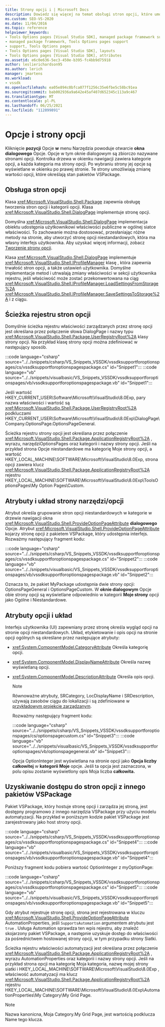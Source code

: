 ```yaml
---
title: Strony opcji i | Microsoft Docs
description: Dowiedz się więcej na temat obsługi stron opcji, które umożliwiają zmianę wartości opcji, które określają stan pakietów VSPackage.
ms.custom: SEO-VS-2020
ms.date: 11/04/2016
ms.topic: reference
helpviewer_keywords:
- Tools Options pages [Visual Studio SDK], managed package framework support
- managed package framework, Tools Options pages support
- support, Tools Options pages
- Tools Options pages [Visual Studio SDK], layouts
- Tools Options pages [Visual Studio SDK], attributes
ms.assetid: e6c0e636-5ec3-450e-b395-fc4bb9d75918
author: leslierichardson95
ms.author: lerich
manager: jmartens
ms.workload:
- vssdk
ms.openlocfilehash: ea05e894c0bfca077f1256c35e6fbe5c58bc91ea
ms.sourcegitcommit: bab002936a9a642e45af407d652345c113a9c467
ms.translationtype: MT
ms.contentlocale: pl-PL
ms.lasthandoff: 06/25/2021
ms.locfileid: "112899891"
---
```

# <a name="options-and-options-pages"></a>Opcje i strony opcji
Kliknięcie **pozycji** Opcje **w** menu Narzędzia powoduje otwarcie **okna dialogowego** Opcje. Opcje w tym oknie dialogowym są zbiorczo nazywane stronami opcji. Kontrolka drzewa w okienku nawigacji zawiera kategorie opcji, a każda kategoria ma strony opcji. Po wybraniu strony jej opcje są wyświetlane w okienku po prawej stronie. Te strony umożliwiają zmianę wartości opcji, które określają stan pakietów VSPackage.

## <a name="support-for-options-pages"></a>Obsługa stron opcji
 Klasa <xref:Microsoft.VisualStudio.Shell.Package> zapewnia obsługę tworzenia stron opcji i kategorii opcji. Klasa <xref:Microsoft.VisualStudio.Shell.DialogPage> implementuje stronę opcji.

 Domyślna <xref:Microsoft.VisualStudio.Shell.DialogPage> implementacja obiektu udostępnia użytkownikowi właściwości publiczne w ogólnej siatce właściwości. To zachowanie można dostosować, przesłaniając różne metody na stronie, aby utworzyć stronę opcji niestandardowych, która ma własny interfejs użytkownika. Aby uzyskać więcej informacji, zobacz [Tworzenie strony opcji](../../extensibility/creating-an-options-page.md).

 Klasa <xref:Microsoft.VisualStudio.Shell.DialogPage> implementuje <xref:Microsoft.VisualStudio.Shell.IProfileManager> klasę , która zapewnia trwałość stron opcji, a także ustawień użytkownika. Domyślne implementacje metod i utrwalają zmiany właściwości w sekcji użytkownika rejestru, jeśli właściwość może zostać przekonwertowana na ciąg <xref:Microsoft.VisualStudio.Shell.IProfileManager.LoadSettingsFromStorage%2A> <xref:Microsoft.VisualStudio.Shell.IProfileManager.SaveSettingsToStorage%2A> i z ciągu.

## <a name="options-page-registry-path"></a>Ścieżka rejestru stron opcji
 Domyślnie ścieżka rejestru właściwości zarządzanych przez stronę opcji jest określana przez połączenie słowa DialogPage i nazwy typu <xref:Microsoft.VisualStudio.Shell.Package.UserRegistryRoot%2A> klasy strony opcji. Na przykład klasę strony opcji można zdefiniować w następujący sposób.

 :::code language="csharp" source="../../snippets/csharp/VS_Snippets_VSSDK/vssdksupportforoptionspages/cs/vssdksupportforoptionspagespackage.cs" id="Snippet1":::
 :::code language="vb" source="../../snippets/visualbasic/VS_Snippets_VSSDK/vssdksupportforoptionspages/vb/vssdksupportforoptionspagespackage.vb" id="Snippet1":::

 Jeśli wartość HKEY_CURRENT_USER\Software\Microsoft\VisualStudio\8.0Exp, pary nazwa właściwości i wartość są <xref:Microsoft.VisualStudio.Shell.Package.UserRegistryRoot%2A> podkluczami HKEY_CURRENT_USER\Software\Microsoft\VisualStudio\8.0Exp\DialogPage\Company.OptionsPage.OptionsPageGeneral.

 Ścieżka rejestru strony opcji jest określana przez połączenie <xref:Microsoft.VisualStudio.Shell.Package.ApplicationRegistryRoot%2A> , wyrazu, narzędziOptionsPages oraz kategorii i nazwy strony opcji. Jeśli na przykład strona Opcje niestandardowe ma kategorię Moje strony opcji, a wartość HKEY_LOCAL_MACHINE\SOFTWARE\Microsoft\VisualStudio\8.0Exp, strona opcji zawiera klucz <xref:Microsoft.VisualStudio.Shell.Package.ApplicationRegistryRoot%2A> rejestru HKEY_LOCAL_MACHINE\SOFTWARE\Microsoft\VisualStudio\8.0Exp\ToolsOptionsPages\My Option Pages\Custom.

## <a name="toolsoptions-page-attributes-and-layout"></a>Atrybuty i układ strony narzędzi/opcji
 Atrybut określa grupowanie stron opcji niestandardowych w kategorie w drzewie nawigacji okna <xref:Microsoft.VisualStudio.Shell.ProvideOptionPageAttribute> **dialogowego** Opcje. Atrybut <xref:Microsoft.VisualStudio.Shell.ProvideOptionPageAttribute> kojarzy stronę opcji z pakietem VSPackage, który udostępnia interfejs. Rozważmy następujący fragment kodu:

:::code language="csharp" source="../../snippets/csharp/VS_Snippets_VSSDK/vssdksupportforoptionspages/cs/vssdksupportforoptionspagespackage.cs" id="Snippet2":::
:::code language="vb" source="../../snippets/visualbasic/VS_Snippets_VSSDK/vssdksupportforoptionspages/vb/vssdksupportforoptionspagespackage.vb" id="Snippet2":::

 Oznacza to, że pakiet MyPackage udostępnia dwie strony opcji: OptionsPageGeneral i OptionsPageCustom. W **oknie dialogowym** Opcje obie strony opcji są  wyświetlane odpowiednio w kategorii **Moje strony** opcji jako Ogólne i Niestandardowe.

## <a name="option-attributes-and-layout"></a>Atrybuty opcji i układ
 Interfejs użytkownika (UI) zapewniany przez stronę określa wygląd opcji na stronie opcji niestandardowych. Układ, etykietowanie i opis opcji na stronie opcji ogólnych są określane przez następujące atrybuty:

- <xref:System.ComponentModel.CategoryAttribute> Określa kategorię opcji.

- <xref:System.ComponentModel.DisplayNameAttribute> Określa nazwę wyświetlaną opcji.

- <xref:System.ComponentModel.DescriptionAttribute> Określa opis opcji.

  > [!NOTE]
  > Równoważne atrybuty, SRCategory, LocDisplayName i SRDescription, używają zasobów ciągu do lokalizacji i są zdefiniowane w [przykładowym projekcie zarządzanym](/azure/devops/integrate/index).

  Rozważmy następujący fragment kodu:

  :::code language="csharp" source="../../snippets/csharp/VS_Snippets_VSSDK/vssdksupportforoptionspages/cs/optionspagecustom.cs" id="Snippet3":::
  :::code language="vb" source="../../snippets/visualbasic/VS_Snippets_VSSDK/vssdksupportforoptionspages/vb/optionspagegeneral.vb" id="Snippet3":::

  Opcja OptionInteger jest wyświetlana na stronie opcji jako **Opcja liczby całkowitej** w **kategorii Moje** opcje. Jeśli ta opcja jest zaznaczona, w polu opisu zostanie wyświetlony opis Moja liczba **całkowita.**

## <a name="accessing-options-pages-from-another-vspackage"></a>Uzyskiwanie dostępu do stron opcji z innego pakietów VSPackage
 Pakiet VSPackage, który hostuje stronę opcji i zarządza jej stroną, jest dostępny programowo z innego narzędzia VSPackage przy użyciu modelu automatyzacji. Na przykład w poniższym kodzie pakiet VSPackage jest zarejestrowany jako host strony opcji.

 :::code language="csharp" source="../../snippets/csharp/VS_Snippets_VSSDK/vssdksupportforoptionspages/cs/vssdksupportforoptionspagespackage.cs" id="Snippet4":::
 :::code language="vb" source="../../snippets/visualbasic/VS_Snippets_VSSDK/vssdksupportforoptionspages/vb/vssdksupportforoptionspagespackage.vb" id="Snippet4":::

 Poniższy fragment kodu pobiera wartość OptionInteger z myOptionPage:

 :::code language="csharp" source="../../snippets/csharp/VS_Snippets_VSSDK/vssdksupportforoptionspages/cs/vssdksupportforoptionspagespackage.cs" id="Snippet5":::
 :::code language="vb" source="../../snippets/visualbasic/VS_Snippets_VSSDK/vssdksupportforoptionspages/vb/vssdksupportforoptionspagespackage.vb" id="Snippet5":::

 Gdy atrybut rejestruje stronę opcji, strona jest rejestrowana w kluczu <xref:Microsoft.VisualStudio.Shell.ProvideOptionPageAttribute> AutomationProperties, jeśli `SupportsAutomation` argumentem atrybutu jest `true` . Usługa Automation sprawdza ten wpis rejestru, aby znaleźć skojarzony pakiet VSPackage, a następnie uzyskuje dostęp do właściwości za pośrednictwem hostowanej strony opcji, w tym przypadku strony Siatki.

 Ścieżka rejestru właściwości automatyzacji jest określana przez połączenie <xref:Microsoft.VisualStudio.Shell.Package.ApplicationRegistryRoot%2A> , wyrazu AutomationProperties oraz kategorii i nazwy strony opcji. Jeśli na przykład strona opcji ma kategorię Moja kategoria, nazwę mojej strony siatki i HKEY_LOCAL_MACHINE\SOFTWARE\Microsoft\VisualStudio\8.0Exp , właściwość automatyzacji ma klucz <xref:Microsoft.VisualStudio.Shell.Package.ApplicationRegistryRoot%2A> rejestru HKEY_LOCAL_MACHINE\SOFTWARE\Microsoft\VisualStudio\8.0Exp\AutomationProperties\My Category\My Grid Page.

> [!NOTE]
> Nazwa kanonicna, Moja Category.My Grid Page, jest wartością podklucza Name tego klucza.
